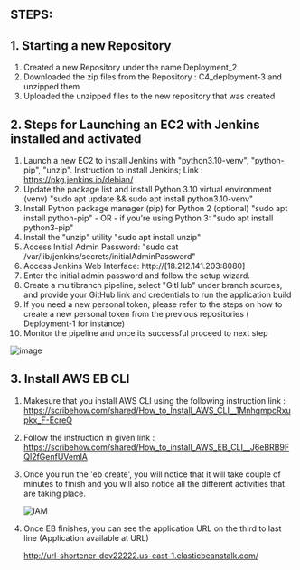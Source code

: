 


## STEPS:

## 1. Starting a new Repository
1. Created a new Repository under the name Deployment_2
2. Downloaded the zip files from the Repository : C4_deployment-3 and unzipped them
3. Uploaded the unzipped files to the new repository that was created

## 2. Steps for Launching an EC2 with Jenkins installed and activated
1. Launch a new EC2 to install Jenkins with "python3.10-venv", "python-pip", "unzip". Instruction to install Jenkins; Link : https://pkg.jenkins.io/debian/
2. Update the package list and install Python 3.10 virtual environment (venv)
"sudo apt update && sudo apt install python3.10-venv"
3. Install Python package manager (pip) for Python 2 (optional)
"sudo apt install python-pip"  - OR - if you're using Python 3: "sudo apt install python3-pip"
4. Install the "unzip" utility "sudo apt install unzip"
5. Access Initial Admin Password: "sudo cat /var/lib/jenkins/secrets/initialAdminPassword"
6. Access Jenkins Web Interface: http://[18.212.141.203:8080]
7. Enter the initial admin password and follow the setup wizard.
8. Create a multibranch pipeline, select "GitHub" under branch sources, and provide your GitHub link and credentials to run the application build
9. If you need a new personal token, please refer to the steps on how to create a new personal token from the previous repositories ( Deployment-1 for instance)
10. Monitor the pipeline and once its successful proceed to next step 
    
    
![image](https://github.com/SaraGurungLABS01/Deployment_3/assets/140760966/23820817-5e5d-4d85-9a98-2ca0f0f81dce)

## 3. Install AWS EB CLI 
1. Makesure that you install AWS CLI using the following instruction link : https://scribehow.com/shared/How_to_Install_AWS_CLI__1MnhqmpcRxupkx_F-EcreQ
2. Follow the instruction in given link : https://scribehow.com/shared/How_to_install_AWS_EB_CLI__J6eBRB9FQl2fGenfUVemlA
3. Once you run the 'eb create', you will notice that it will take couple of minutes to finish and you will also notice all the different activities that are taking place.
   
   ![IAM](https://github.com/SaraGurungLABS01/Deployment_3/assets/140760966/dcafc952-0e39-4e80-b7ab-96b1f011c076)

4. Once EB finishes, you can see the application URL on the third to last line (Application available at URL)
   
   http://url-shortener-dev22222.us-east-1.elasticbeanstalk.com/








